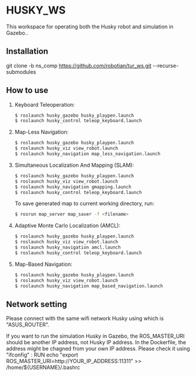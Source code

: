 # HUSKY_WS 

This workspace for operating both the Husky robot and simulation in Gazebo..

## Installation

git clone -b ns_comp https://github.com/robotian/tur_ws.git --recurse-submodules

## How to use

1. Keyboard Teleoperation:
    ```bash
    $ roslaunch husky_gazebo husky_playpen.launch
    $ roslaunch husky_control teleop_keyboard.launch
    ```

2. Map-Less Navigation:
    ```bash
    $ roslaunch husky_gazebo husky_playpen.launch
    $ roslaunch husky_viz view_robot.launch
    $ roslaunch husky_navigation map_less_navigation.launch
    ```

3. Simultaneous Localization And Mapping (SLAM):
    ```bash
    $ roslaunch husky_gazebo husky_playpen.launch
    $ roslaunch husky_viz view_robot.launch
    $ roslaunch husky_navigation gmapping.launch
    $ roslaunch husky_control teleop_keyboard.launch
    ```
    To save generated map to current working directory, run:
    ```bash
    $ rosrun map_server map_saver -f <filename>
    ```

4. Adaptive Monte Carlo Localization (AMCL):
    ```bash
    $ roslaunch husky_gazebo husky_playpen.launch
    $ roslaunch husky_viz view_robot.launch
    $ roslaunch husky_navigation amcl.launch
    $ roslaunch husky_control teleop_keyboard.launch
    ```

5. Map-Based Navigation:
    ```bash
    $ roslaunch husky_gazebo husky_playpen.launch
    $ roslaunch husky_viz view_robot.launch
    $ roslaunch husky_navigation map_based_navigation.launch
    ```

## Network setting

Please connect with the same wifi network Husky using which is "ASUS_ROUTER".

If you want to run the simulation Husky in Gazebo, the ROS_MASTER_URI should be another IP address, not Husky IP address.
In the Dockerfile, the address might be chagned from your own IP address. Please check it using "ifconfig"
:
RUN echo "export ROS_MASTER_URI=http://YOUR_IP_ADDRESS:11311" >> /home/${USERNAME}/.bashrc
